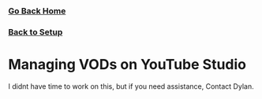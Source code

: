 ### [Go Back Home](/README.md)
### [Back to Setup](/README.md)
# Managing VODs on YouTube Studio
I didnt have time to work on this, but if you need assistance, Contact Dylan.